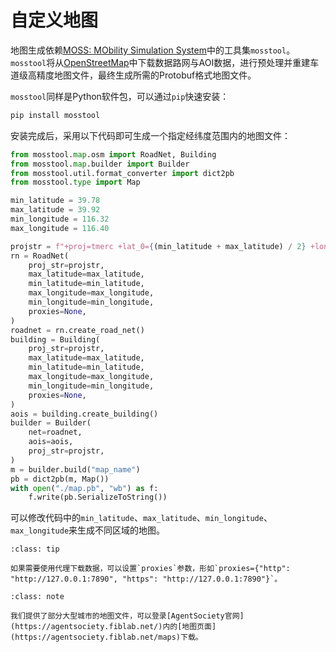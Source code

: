 # 自定义地图

地图生成依赖[MOSS: MObility Simulation System](https://python-moss.readthedocs.io/en/latest/)中的工具集`mosstool`。
`mosstool`将从[OpenStreetMap](https://www.openstreetmap.org/)中下载数据路网与AOI数据，进行预处理并重建车道级高精度地图文件，最终生成所需的Protobuf格式地图文件。

`mosstool`同样是Python软件包，可以通过`pip`快速安装：
```bash
pip install mosstool
```

安装完成后，采用以下代码即可生成一个指定经纬度范围内的地图文件：
```python
from mosstool.map.osm import RoadNet, Building
from mosstool.map.builder import Builder
from mosstool.util.format_converter import dict2pb
from mosstool.type import Map

min_latitude = 39.78
max_latitude = 39.92
min_longitude = 116.32
max_longitude = 116.40

projstr = f"+proj=tmerc +lat_0={(min_latitude + max_latitude) / 2} +lon_0={(min_longitude + max_longitude) / 2}"
rn = RoadNet(
    proj_str=projstr,
    max_latitude=max_latitude,
    min_latitude=min_latitude,
    max_longitude=max_longitude,
    min_longitude=min_longitude,
    proxies=None,
)
roadnet = rn.create_road_net()
building = Building(
    proj_str=projstr,
    max_latitude=max_latitude,
    min_latitude=min_latitude,
    max_longitude=max_longitude,
    min_longitude=min_longitude,
    proxies=None,
)
aois = building.create_building()
builder = Builder(
    net=roadnet,
    aois=aois,
    proj_str=projstr,
)
m = builder.build("map_name")
pb = dict2pb(m, Map())
with open("./map.pb", "wb") as f:
    f.write(pb.SerializeToString())
```

可以修改代码中的`min_latitude`、`max_latitude`、`min_longitude`、`max_longitude`来生成不同区域的地图。

```{admonition} 网络代理
:class: tip

如果需要使用代理下载数据，可以设置`proxies`参数，形如`proxies={"http": "http://127.0.0.1:7890", "https": "http://127.0.0.1:7890"}`。
```

```{admonition} 提示
:class: note

我们提供了部分大型城市的地图文件，可以登录[AgentSociety官网](https://agentsociety.fiblab.net/)内的[地图页面](https://agentsociety.fiblab.net/maps)下载。
```
